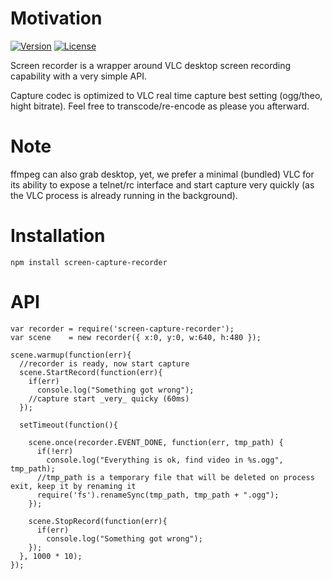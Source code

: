 # Motivation

[![Version](https://img.shields.io/npm/v/screen-capture-recorder.svg)](https://www.npmjs.com/package/screen-capture-recorder)
[![License](https://img.shields.io/badge/license-MIT-blue.svg)](http://opensource.org/licenses/MIT)


Screen recorder is a wrapper around VLC desktop screen recording capability with a very simple API.

Capture codec is optimized to VLC real time capture best setting (ogg/theo, hight bitrate).
Feel free to transcode/re-encode as please you afterward.

# Note
ffmpeg can also grab desktop, yet, we prefer a minimal (bundled) VLC for its ability to expose a telnet/rc interface and start capture very quickly (as the VLC process is already running in the background).


# Installation
```
npm install screen-capture-recorder
```


# API

```
var recorder = require('screen-capture-recorder');
var scene    = new recorder({ x:0, y:0, w:640, h:480 });

scene.warmup(function(err){
  //recorder is ready, now start capture
  scene.StartRecord(function(err){
    if(err)
      console.log("Something got wrong");
    //capture start _very_ quicky (60ms)
  });

  setTimeout(function(){

    scene.once(recorder.EVENT_DONE, function(err, tmp_path) {
      if(!err)
        console.log("Everything is ok, find video in %s.ogg", tmp_path);
      //tmp_path is a temporary file that will be deleted on process exit, keep it by renaming it
      require('fs').renameSync(tmp_path, tmp_path + ".ogg");
    });

    scene.StopRecord(function(err){
      if(err)
        console.log("Something got wrong");
    });
  }, 1000 * 10);
});

```

